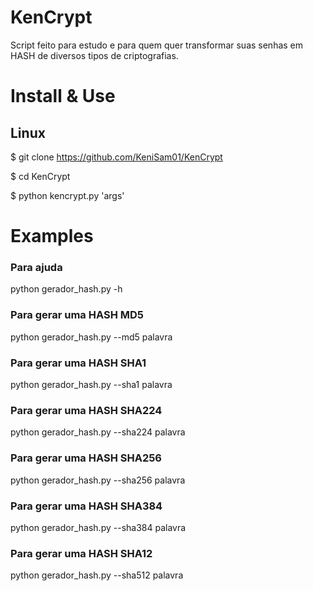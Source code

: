 # KenCrypt
Script feito para estudo e para quem quer transformar suas senhas em HASH de diversos tipos de criptografias.

# Install & Use
## Linux

$ git clone https://github.com/KeniSam01/KenCrypt

$ cd KenCrypt

$ python kencrypt.py 'args'

# Examples

### Para ajuda

python gerador_hash.py -h 


### Para gerar uma HASH MD5

python gerador_hash.py --md5 palavra


### Para gerar uma HASH SHA1

python gerador_hash.py --sha1 palavra


### Para gerar uma HASH SHA224

python gerador_hash.py --sha224 palavra


### Para gerar uma HASH SHA256

python gerador_hash.py --sha256 palavra

### Para gerar uma HASH SHA384

python gerador_hash.py --sha384 palavra

### Para gerar uma HASH SHA12

python gerador_hash.py --sha512 palavra
